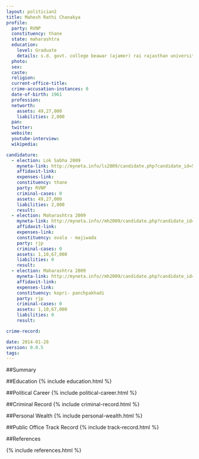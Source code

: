 ```yaml
---
layout: politician2
title: Mahesh Rathi Chanakya
profile: 
  party: RVNP
  constituency: thane
  state: maharashtra
  education: 
    level: Graduate
    details: s.d. govt. college beawar (ajamer) rai rajasthan university jaipur rai
  photo: 
  sex: 
  caste: 
  religion: 
  current-office-title: 
  crime-accusation-instances: 0
  date-of-birth: 1961
  profession: 
  networth: 
    assets: 49,27,000
    liabilities: 2,800
  pan: 
  twitter: 
  website: 
  youtube-interview: 
  wikipedia: 

candidature: 
  - election: Lok Sabha 2009
    myneta-link: http://myneta.info/ls2009/candidate.php?candidate_id=5351
    affidavit-link: 
    expenses-link: 
    constituency: thane 
    party: RVNP
    criminal-cases: 0
    assets: 49,27,000
    liabilities: 2,800
    result:  
  - election: Maharashtra 2009
    myneta-link: http://myneta.info//mh2009/candidate.php?candidate_id=2277
    affidavit-link: 
    expenses-link: 
    constituency: ovala - majiwada 
    party: rjp
    criminal-cases: 0
    assets: 1,10,67,000
    liabilities: 0
    result:  
  - election: Maharashtra 2009
    myneta-link: http://myneta.info//mh2009/candidate.php?candidate_id=2294
    affidavit-link: 
    expenses-link: 
    constituency: kopri- panchpakhadi 
    party: rjp
    criminal-cases: 0
    assets: 1,10,67,000
    liabilities: 0
    result:  

crime-record: 

date: 2014-01-28
version: 0.0.5
tags: 
---
```

##Summary


##Education
{% include education.html %}


##Political Career
{% include political-career.html %}


##Criminal Record
{% include criminal-record.html %}


##Personal Wealth
{% include personal-wealth.html %}


##Public Office Track Record
{% include track-record.html %}


##References


{% include references.html %}